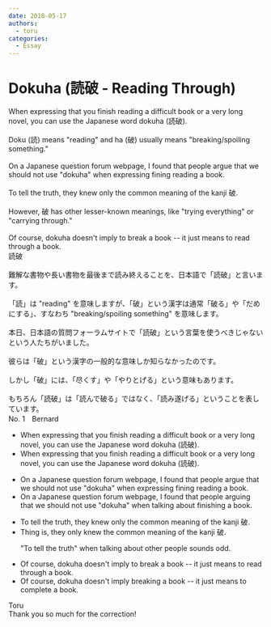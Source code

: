 ```yaml
---
date: 2018-05-17
authors:
  - toru
categories:
  - Essay
---
```


<h1 id="subject_show">Dokuha (読破 - Reading Through)</h1>
<div class="date" hidden>May 17, 2018 22:02</div>
<div id="post"><div id="body_show_ori">
When expressing that you finish reading a difficult book or a very long novel, you can use the Japanese word dokuha (読破).<br/><br/>Doku (読) means "reading" and ha (破) usually means "breaking/spoiling something."<br/><br/>On a Japanese question forum webpage, I found that people argue that we should not use "dokuha" when expressing fining reading a book.<br/><br/>To tell the truth, they knew only the common meaning of the kanji 破.<br/><br/>However, 破 has other lesser-known meanings, like "trying everything" or "carrying through."<br/><br/>Of course, dokuha doesn't imply to break a book -- it just means to read through a book.
</div></div>

<!-- more -->

<div id="post_ja"><div id="body_show_mo">
読破<br/><br/>難解な書物や長い書物を最後まで読み終えることを、日本語で「読破」と言います。<br/><br/>「読」は "reading" を意味しますが、「破」という漢字は通常「破る」や「だめにする」、すなわち "breaking/spoiling something" を意味します。<br/><br/>本日、日本語の質問フォーラムサイトで「読破」という言葉を使うべきじゃないという人たちがいました。<br/><br/>彼らは「破」という漢字の一般的な意味しか知らなかったのです。<br/><br/>しかし「破」には、「尽くす」や「やりとげる」という意味もあります。<br/><br/>もちろん「読破」は「読んで破る」ではなく、「読み遂げる」ということを表しています。
</div></div>
<div id="block"><div class="first_name"> No. 1　<span class="just_name">Bernard</span></div><div id="block2">
<ul class="correction_field">
<li class="incorrect">When expressing that you finish reading a difficult book or a very long novel, you can use the Japanese word dokuha (読破).</li>
<li class="corrected correct">
When<span class="f_red"><span class="sline"> expressing that </span></span>you finish reading a difficult book or a very long novel, you can use the Japanese word dokuha (読破).
</li>
</ul>
<ul class="correction_field">
<li class="incorrect">On a Japanese question forum webpage, I found that people argue that we should not use "dokuha" when expressing fining reading a book.</li>
<li class="corrected correct">
On a Japanese question forum <span class="f_red"><span class="sline">webpage</span></span>, I found <span class="f_red"><span class="sline">that </span></span>people <span class="f_red">arguing </span>that we should not use "dokuha" when <span class="f_red">talking about finishing</span> a book.
</li>
</ul>
<ul class="correction_field">
<li class="incorrect">To tell the truth, they knew only the common meaning of the kanji 破.</li>
<li class="corrected correct">
<span class="f_red">Thing is</span>, they <span class="f_red"><span class="f_red">only </span>knew</span> the common meaning of the kanji 破.
<p class="correction_comment">"To tell the truth" when talking about other people sounds odd.</p>
</li>
</ul>
<ul class="correction_field">
<li class="incorrect">Of course, dokuha doesn't imply to break a book -- it just means to read through a book.</li>
<li class="corrected correct">
Of course, dokuha doesn't imply <span class="f_red">breaking </span>a book -- it just means to <span class="f_red">complete </span>a book.
</li>
</ul>
</div><div class="name"><span class="just_name">Toru</span><br>
Thank you so much for the correction! 
</div>
</div>
